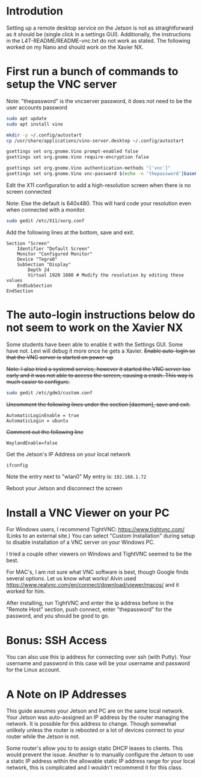 # Introdution

Setting up a remote desktop service on the Jetson is not as straightforward as it should be (single click in a settings GUI). Additionally, the instructions in the L4T-README/README-vnc.txt do not work as stated. The following worked on my Nano and should work on the Xavier NX.

# First run a bunch of commands to setup the VNC server

Note: "thepassword" is the vncserver password, it does not need to be the user accounts password

```bash
sudo apt update
sudo apt install vino

mkdir -p ~/.config/autostart
cp /usr/share/applications/vino-server.desktop ~/.config/autostart

gsettings set org.gnome.Vino prompt-enabled false
gsettings set org.gnome.Vino require-encryption false

gsettings set org.gnome.Vino authentication-methods "['vnc']"
gsettings set org.gnome.Vino vnc-password $(echo -n 'thepassword'|base64)
```

Edit the X11 configuration to add a high-resolution screen when there is no screen connected

Note: Else the default is 640x480. This will hard code your resolution even when connected with a monitor.

```bash
sudo gedit /etc/X11/xorg.conf
```

Add the following lines at the bottom, save and exit.

```
Section "Screen"
    Identifier "Default Screen"
    Monitor "Configured Monitor"
    Device "Tegra0"
    SubSection "Display"
        Depth 24
        Virtual 1920 1080 # Modify the resolution by editing these values
    EndSubSection
EndSection
```

# The auto-login instructions below do not seem to work on the Xavier NX
Some students have been able to enable it with the Settings GUI. Some have not.
Levi will debug it more once he gets a Xavier.
~~Enable auto-login so that the VNC server is started on power-up~~

~~Note: I also tried a systemd service, however it started the VNC server too early and it was not able to access the screen, causing a crash. This way is much easier to configure.~~

```bash
sudo gedit /etc/gdm3/custom.conf
```
~~Uncomment the following lines under the section [daemon], save and exit.~~

```
AutomaticLoginEnable = true
AutomaticLogin = ubuntu
```

~~Comment out the following line~~

```
WaylandEnable=false
```

Get the Jetson's IP Address on your local network

```bash
ifconfig
```

Note the entry next to "wlan0"
My entry is: `192.168.1.72`


Reboot your Jetson and disconnect the screen

# Install a VNC Viewer on your PC

For Windows users, I recommend TightVNC: https://www.tightvnc.com/ (Links to an external site.)
You can select "Custom Installation" during setup to disable installation of a VNC server on your Windows PC.

I tried a couple other viewers on Windows and TightVNC seemed to be the best.

For MAC's, I am not sure what VNC software is best, though Google finds several options. Let us know what works!
Alvin used https://www.realvnc.com/en/connect/download/viewer/macos/ and it worked for him. 

After installing, run TightVNC and enter the ip address before in the "Remote Host" section, push connect, enter "thepassword" for the password, and you should be good to go.

# Bonus: SSH Access

You can also use this ip address for connecting over ssh (with Putty). Your username and password in this case will be your username and password for the Linux account.

# A Note on IP Addresses

This guide assumes your Jetson and PC are on the same local network. Your Jetson was auto-assigned an IP address by the router managing the network. It is possible for this address to change. Though somewhat unlikely unless the router is rebooted or a lot of devices connect to your router while the Jetson is not.

Some router's allow you to to assign static DHCP leases to clients. This would prevent the issue. Another is to manually configure the Jetson to use a static IP address within the allowable static IP address range for your local network, this is complicated and I wouldn't recommend it for this class.
